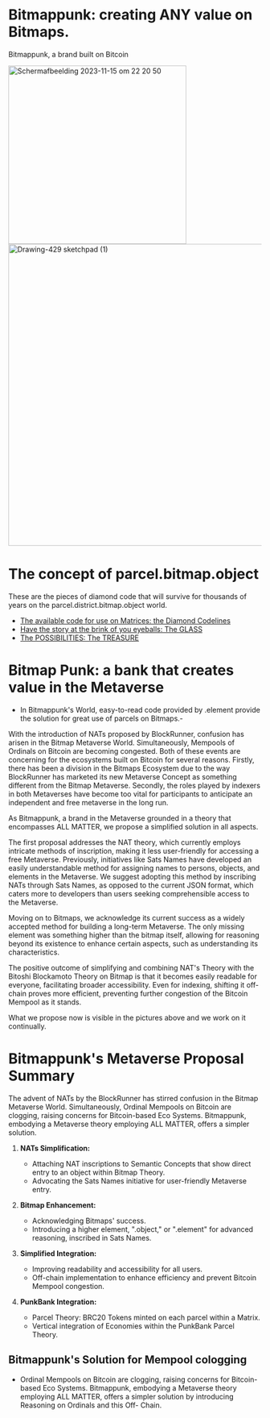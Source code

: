 # Bitmappunk: creating ANY value on Bitmaps.
Bitmappunk, a brand built on Bitcoin


<img width="354" alt="Scherm­afbeelding 2023-11-15 om 22 20 50" src="https://github.com/wiard/Umeko/assets/900114/e5f349e0-5a30-4736-80e4-26db7fc6d4b0">
<img width="599" alt="Drawing-429 sketchpad (1)" src="https://github.com/wiard/Umeko/assets/900114/a7ebaff7-2125-48a5-974a-cf9da115e8da">


# The concept of parcel.bitmap.object
These are the pieces of diamond code that will survive for thousands of years on the parcel.district.bitmap.object world.
- [The available code for use on Matrices: the Diamond Codelines](/docs/codebase.md)
- [Have the story at the brink of you eyeballs: The GLASS](/docs/story.md)
- [The POSSIBILITIES: The TREASURE](/docs/usecases.md)


# Bitmap Punk: a bank that creates value in the Metaverse
- In Bitmappunk's World, easy-to-read code provided by .element provide the solution for great use of parcels on Bitmaps.-


With the introduction of NATs proposed by BlockRunner, confusion has arisen in the Bitmap Metaverse World. Simultaneously, Mempools of Ordinals on Bitcoin are becoming congested. Both of these events are concerning for the ecosystems built on Bitcoin for several reasons. Firstly, there has been a division in the Bitmaps Ecosystem due to the way BlockRunner has marketed its new Metaverse Concept as something different from the Bitmap Metaverse. Secondly, the roles played by indexers in both Metaverses have become too vital for participants to anticipate an independent and free metaverse in the long run.

As Bitmappunk, a brand in the Metaverse grounded in a theory that encompasses ALL MATTER, we propose a simplified solution in all aspects.

The first proposal addresses the NAT theory, which currently employs intricate methods of inscription, making it less user-friendly for accessing a free Metaverse. Previously, initiatives like Sats Names have developed an easily understandable method for assigning names to persons, objects, and elements in the Metaverse. We suggest adopting this method by inscribing NATs through Sats Names, as opposed to the current JSON format, which caters more to developers than users seeking comprehensible access to the Metaverse.

Moving on to Bitmaps, we acknowledge its current success as a widely accepted method for building a long-term Metaverse. The only missing element was something higher than the bitmap itself, allowing for reasoning beyond its existence to enhance certain aspects, such as understanding its characteristics.

The positive outcome of simplifying and combining NAT's Theory with the Bitoshi Blockamoto Theory on Bitmap is that it becomes easily readable for everyone, facilitating broader accessibility. Even for indexing, shifting it off-chain proves more efficient, preventing further congestion of the Bitcoin Mempool as it stands.

What we propose now is visible in the pictures above and we work on it continually.

# Bitmappunk's Metaverse Proposal Summary

The advent of NATs by the BlockRunner has stirred confusion in the Bitmap Metaverse World. Simultaneously, Ordinal Mempools on Bitcoin are clogging, raising concerns for Bitcoin-based Eco Systems. Bitmappunk, embodying a Metaverse theory employing ALL MATTER, offers a simpler solution.

1. **NATs Simplification:**
   - Attaching NAT inscriptions to Semantic Concepts that show direct entry to an object within Bitmap Theory.
   - Advocating the Sats Names initiative for user-friendly Metaverse entry.

2. **Bitmap Enhancement:**
   - Acknowledging Bitmaps' success.
   - Introducing a higher element, ".object," or ".element" for advanced reasoning, inscribed in Sats Names.

3. **Simplified Integration:**
   - Improving readability and accessibility for all users.
   - Off-chain implementation to enhance efficiency and prevent Bitcoin Mempool congestion.

4. **PunkBank Integration:**
   - Parcel Theory: BRC20 Tokens minted on each parcel within a Matrix.
   - Vertical integration of Economies within the PunkBank Parcel Theory.

## Bitmappunk's Solution for Mempool cologging

- Ordinal Mempools on Bitcoin are clogging, raising concerns for Bitcoin-based Eco Systems. Bitmappunk, embodying a Metaverse theory employing ALL MATTER, offers a simpler solution by introducing Reasoning on Ordinals and this Off- Chain.


